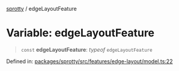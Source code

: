 
[sprotty](../globals) / edgeLayoutFeature

# Variable: edgeLayoutFeature

> `const` **edgeLayoutFeature**: *typeof* `edgeLayoutFeature`

Defined in: [packages/sprotty/src/features/edge-layout/model.ts:22](https://github.com/eclipse-sprotty/sprotty/blob/f9b2433481cc27a1ac0c92d525a92039ae7f6c76/packages/sprotty/src/features/edge-layout/model.ts#L22)
